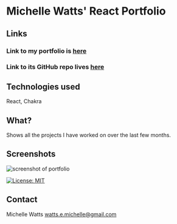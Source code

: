 
# Michelle Watts' React Portfolio

## Links
### Link to my portfolio is [here](https://michellewatts20000.github.io/watts-portfolio-2.0/)
### Link to its GitHub repo lives [here](https://github.com/michellewatts20000/watts-portfolio-2.0/)

## Technologies used
React, Chakra

## What?
Shows all the projects I have worked on over the last few months.

## Screenshots
![screenshot of portfolio](./assets/img/screenshot.png)

[![License: MIT](https://img.shields.io/badge/License-MIT-yellow.svg)](https://opensource.org/licenses/MIT)

## Contact
Michelle Watts
watts.e.michelle@gmail.com